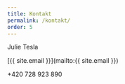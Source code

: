 ```yaml
---
title: Kontakt
permalink: /kontakt/
order: 5
---
```


Julie Tesla

[{{ site.email }}](mailto:{{ site.email }})

+420 728 923 890
